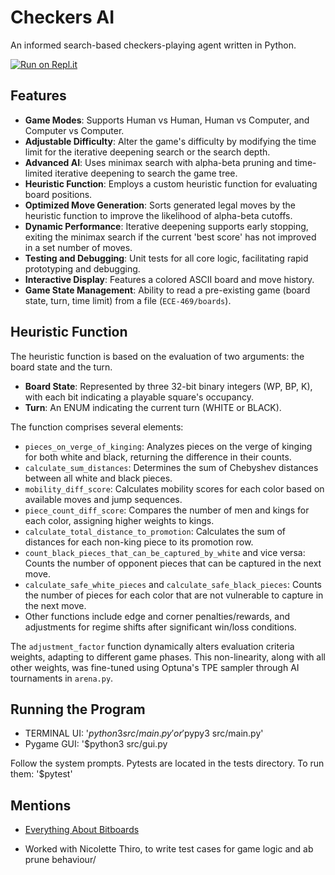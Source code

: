 # Checkers AI

An informed search-based checkers-playing agent written in Python.

[![Run on Repl.it](https://replit.com/badge/github/ak2k2/Checkers-Alpha-Beta-AI)](https://replit.com/@ArmaanKapoor2/ak2k2-Checkers)

## Features

- **Game Modes**: Supports Human vs Human, Human vs Computer, and Computer vs Computer.
- **Adjustable Difficulty**: Alter the game's difficulty by modifying the time limit for the iterative deepening search or the search depth.
- **Advanced AI**: Uses minimax search with alpha-beta pruning and time-limited iterative deepening to search the game tree.
- **Heuristic Function**: Employs a custom heuristic function for evaluating board positions.
- **Optimized Move Generation**: Sorts generated legal moves by the heuristic function to improve the likelihood of alpha-beta cutoffs. 
- **Dynamic Performance**: Iterative deepening supports early stopping, exiting the minimax search if the current 'best score' has not improved in a set number of moves.
- **Testing and Debugging**: Unit tests for all core logic, facilitating rapid prototyping and debugging.
- **Interactive Display**: Features a colored ASCII board and move history.
- **Game State Management**: Ability to read a pre-existing game (board state, turn, time limit) from a file (`ECE-469/boards`).

## Heuristic Function

The heuristic function is based on the evaluation of two arguments: the board state and the turn.

- **Board State**: Represented by three 32-bit binary integers (WP, BP, K), with each bit indicating a playable square's occupancy.
- **Turn**: An ENUM indicating the current turn (WHITE or BLACK).

The function comprises several elements:

- `pieces_on_verge_of_kinging`: Analyzes pieces on the verge of kinging for both white and black, returning the difference in their counts.
- `calculate_sum_distances`: Determines the sum of Chebyshev distances between all white and black pieces.
- `mobility_diff_score`: Calculates mobility scores for each color based on available moves and jump sequences.
- `piece_count_diff_score`: Compares the number of men and kings for each color, assigning higher weights to kings.
- `calculate_total_distance_to_promotion`: Calculates the sum of distances for each non-king piece to its promotion row.
- `count_black_pieces_that_can_be_captured_by_white` and vice versa: Counts the number of opponent pieces that can be captured in the next move.
- `calculate_safe_white_pieces` and `calculate_safe_black_pieces`: Counts the number of pieces for each color that are not vulnerable to capture in the next move.
- Other functions include edge and corner penalties/rewards, and adjustments for regime shifts after significant win/loss conditions.

The `adjustment_factor` function dynamically alters evaluation criteria weights, adapting to different game phases. This non-linearity, along with all other weights, was fine-tuned using Optuna's TPE sampler through AI tournaments in `arena.py`.

## Running the Program

- TERMINAL UI: '$python3 src/main.py' or '$pypy3 src/main.py'
- Pygame GUI: '$python3 src/gui.py
  
Follow the system prompts. Pytests are located in the tests directory. To run them: '$pytest'

## Mentions

- [Everything About Bitboards](https://3dkingdoms.com/checkers/bitboards.htm)

- Worked with Nicolette Thiro, to write test cases for game logic and ab prune behaviour/


